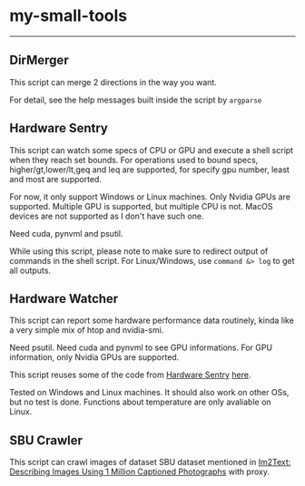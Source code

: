 # my-small-tools

---

## DirMerger

This script can merge 2 directions in the way you want.

For detail, see the help messages built inside the script by `argparse`

## Hardware Sentry

This script can watch some specs of CPU or GPU and execute a shell script when they reach set bounds. For operations used to bound specs, higher/gt,lower/lt,geq and leq are supported, for specify gpu number, least and most are supported.

For now, it only support Windows or Linux machines. Only Nvidia GPUs are supported. Multiple GPU is supported, but multiple CPU is not. MacOS devices are not supported as I don't have such one.

Need cuda, pynvml and psutil.

While using this script, please note to make sure to redirect output of commands in the shell script. For Linux/Windows, use `command &> log` to get all outputs.

## Hardware Watcher

This script can report some hardware performance data routinely, kinda like a very simple mix of htop and nvidia-smi.

Need psutil. Need cuda and pynvml to see GPU informations. For GPU information, only Nvidia GPUs are supported.

This script reuses some of the code from [Hardware Sentry](https://github.com/LahElr/my-small-tools#hardware-sentry) [here](https://github.com/LahElr/my-small-tools/blob/main/HardwareSentry.py).

Tested on Windows and Linux machines. It should also work on other OSs, but no test is done. Functions about temperature are only avaliable on Linux.

## SBU Crawler

This script can crawl images of dataset SBU dataset mentioned in [Im2Text: Describing Images Using 1 Million Captioned Photographs](http://www.cs.virginia.edu/~vicente/sbucaptions/) with proxy.
